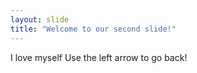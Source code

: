 ```yaml
---
layout: slide
title: "Welcome to our second slide!"
---
```

I love myself
Use the left arrow to go back!
